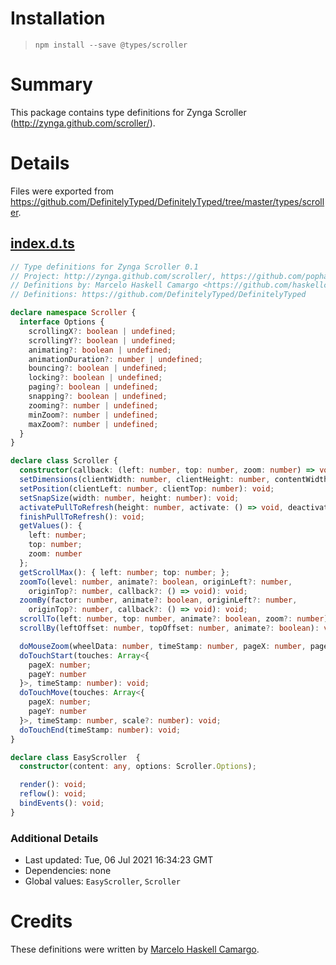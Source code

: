 # Installation
> `npm install --save @types/scroller`

# Summary
This package contains type definitions for Zynga Scroller (http://zynga.github.com/scroller/).

# Details
Files were exported from https://github.com/DefinitelyTyped/DefinitelyTyped/tree/master/types/scroller.
## [index.d.ts](https://github.com/DefinitelyTyped/DefinitelyTyped/tree/master/types/scroller/index.d.ts)
````ts
// Type definitions for Zynga Scroller 0.1
// Project: http://zynga.github.com/scroller/, https://github.com/popham/scroller
// Definitions by: Marcelo Haskell Camargo <https://github.com/haskellcamargo>
// Definitions: https://github.com/DefinitelyTyped/DefinitelyTyped

declare namespace Scroller {
  interface Options {
    scrollingX?: boolean | undefined;
    scrollingY?: boolean | undefined;
    animating?: boolean | undefined;
    animationDuration?: number | undefined;
    bouncing?: boolean | undefined;
    locking?: boolean | undefined;
    paging?: boolean | undefined;
    snapping?: boolean | undefined;
    zooming?: number | undefined;
    minZoom?: number | undefined;
    maxZoom?: number | undefined;
  }
}

declare class Scroller {
  constructor(callback: (left: number, top: number, zoom: number) => void, options?: Scroller.Options);
  setDimensions(clientWidth: number, clientHeight: number, contentWidth: number, contentHeight: number): void;
  setPosition(clientLeft: number, clientTop: number): void;
  setSnapSize(width: number, height: number): void;
  activatePullToRefresh(height: number, activate: () => void, deactivate: () => void, start: () => void): void;
  finishPullToRefresh(): void;
  getValues(): {
    left: number;
    top: number;
    zoom: number
  };
  getScrollMax(): { left: number; top: number; };
  zoomTo(level: number, animate?: boolean, originLeft?: number,
    originTop?: number, callback?: () => void): void;
  zoomBy(factor: number, animate?: boolean, originLeft?: number,
    originTop?: number, callback?: () => void): void;
  scrollTo(left: number, top: number, animate?: boolean, zoom?: number): void;
  scrollBy(leftOffset: number, topOffset: number, animate?: boolean): void;

  doMouseZoom(wheelData: number, timeStamp: number, pageX: number, pageY: number): void;
  doTouchStart(touches: Array<{
    pageX: number;
    pageY: number
  }>, timeStamp: number): void;
  doTouchMove(touches: Array<{
    pageX: number;
    pageY: number
  }>, timeStamp: number, scale?: number): void;
  doTouchEnd(timeStamp: number): void;
}

declare class EasyScroller  {
  constructor(content: any, options: Scroller.Options);

  render(): void;
  reflow(): void;
  bindEvents(): void;
}

````

### Additional Details
 * Last updated: Tue, 06 Jul 2021 16:34:23 GMT
 * Dependencies: none
 * Global values: `EasyScroller`, `Scroller`

# Credits
These definitions were written by [Marcelo Haskell Camargo](https://github.com/haskellcamargo).
